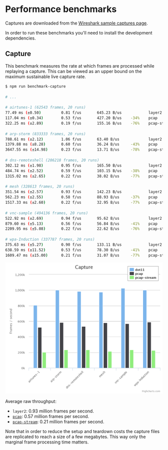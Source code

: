 # Performance benchmarks

Captures are downloaded from the [Wireshark sample captures page][captures].

In order to run these benchmarks you'll need to install the development
dependencies.


## Capture

This benchmark measures the rate at which frames are processed while replaying
a capture. This can be viewed as an upper bound on the maximum sustainable live
capture rate.

```bash
$ npm run benchmark-capture

# ...

# airtunes-1 (62543 frames, 20 runs)
77.49 ms (±0.50)         0.81 f/us       645.23 B/us            layer2
117.04 ms (±0.34)        0.53 f/us       427.20 B/us    -34%    pcap
322.25 ms (±2.89)        0.19 f/us       155.16 B/us    -76%    pcap-stream

# arp-storm (833333 frames, 20 runs)
788.61 ms (±2.12)        1.06 f/us       63.40 B/us             layer2
1379.88 ms (±8.28)       0.60 f/us       36.24 B/us     -43%    pcap
3647.55 ms (±14.98)      0.23 f/us       13.71 B/us     -78%    pcap-stream

# dns-remoteshell (286218 frames, 20 runs)
302.12 ms (±1.98)        0.95 f/us       165.50 B/us            layer2
484.74 ms (±2.52)        0.59 f/us       103.15 B/us    -38%    pcap
1315.02 ms (±2.65)       0.22 f/us       38.02 B/us     -77%    pcap-stream

# mesh (328613 frames, 20 runs)
351.54 ms (±2.57)        0.93 f/us       142.23 B/us            layer2
562.23 ms (±2.55)        0.58 f/us       88.93 B/us     -37%    pcap
1517.33 ms (±2.60)       0.22 f/us       32.95 B/us     -77%    pcap-stream

# vnc-sample (494136 frames, 20 runs)
522.92 ms (±2.69)        0.94 f/us       95.62 B/us             layer2
879.60 ms (±5.13)        0.56 f/us       56.84 B/us     -41%    pcap
2209.95 ms (±5.08)       0.22 f/us       22.62 B/us     -76%    pcap-stream

# wpa-Induction (337787 frames, 20 runs)
375.63 ms (±5.27)        0.90 f/us       133.11 B/us            layer2
638.59 ms (±11.52)       0.53 f/us       78.30 B/us     -41%    pcap
1609.47 ms (±15.00)      0.21 f/us       31.07 B/us     -77%    pcap-stream
```

![Capture benchmark](img/capture.png)

Average raw throughput:

+ `layer2`: 0.93 million frames per second.
+ [`pcap`][node_pcap]: 0.57 million frames per second.
+ [`pcap-stream`][pcap-stream]: 0.21 million frames per second.

Note that in order to reduce the setup and teardown costs the capture files are
replicated to reach a size of a few megabytes. This way only the marginal frame
processing time matters.

[captures]: http://wiki.wireshark.org/SampleCaptures
[node_pcap]: https://github.com/mranney/node_pcap
[pcap-stream]: https://github.com/wanderview/node-pcap-stream
